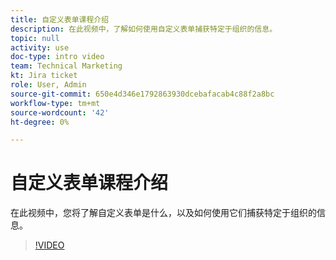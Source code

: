 ```yaml
---
title: 自定义表单课程介绍
description: 在此视频中，了解如何使用自定义表单捕获特定于组织的信息。
topic: null
activity: use
doc-type: intro video
team: Technical Marketing
kt: Jira ticket
role: User, Admin
source-git-commit: 650e4d346e1792863930dcebafacab4c88f2a8bc
workflow-type: tm+mt
source-wordcount: '42'
ht-degree: 0%

---
```


# 自定义表单课程介绍

在此视频中，您将了解自定义表单是什么，以及如何使用它们捕获特定于组织的信息。

>[!VIDEO](https://video.tv.adobe.com/v/335171/?quality=12&learn=on)

